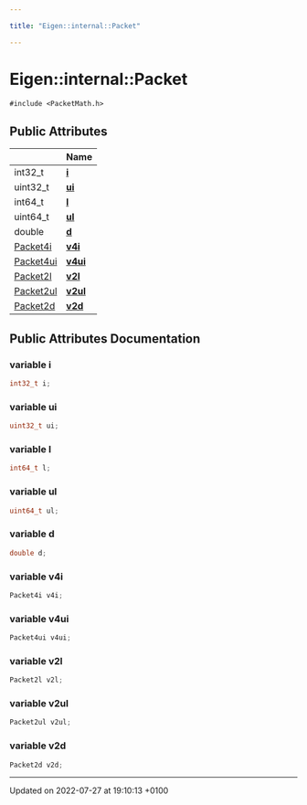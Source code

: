 ```yaml
---

title: "Eigen::internal::Packet"

---
```


# Eigen::internal::Packet






`#include <PacketMath.h>`

## Public Attributes

|                | Name           |
| -------------- | -------------- |
| int32_t | **[i](http://example.org/classes/unioneigen_1_1internal_1_1packet/#variable-i)**  |
| uint32_t | **[ui](http://example.org/classes/unioneigen_1_1internal_1_1packet/#variable-ui)**  |
| int64_t | **[l](http://example.org/classes/unioneigen_1_1internal_1_1packet/#variable-l)**  |
| uint64_t | **[ul](http://example.org/classes/unioneigen_1_1internal_1_1packet/#variable-ul)**  |
| double | **[d](http://example.org/classes/unioneigen_1_1internal_1_1packet/#variable-d)**  |
| <a href="http://example.org/namespaces/namespaceeigen_1_1internal/#typedef-packet4i">Packet4i</a> | **[v4i](http://example.org/classes/unioneigen_1_1internal_1_1packet/#variable-v4i)**  |
| <a href="http://example.org/namespaces/namespaceeigen_1_1internal/#typedef-packet4ui">Packet4ui</a> | **[v4ui](http://example.org/classes/unioneigen_1_1internal_1_1packet/#variable-v4ui)**  |
| <a href="http://example.org/namespaces/namespaceeigen_1_1internal/#typedef-packet2l">Packet2l</a> | **[v2l](http://example.org/classes/unioneigen_1_1internal_1_1packet/#variable-v2l)**  |
| <a href="http://example.org/namespaces/namespaceeigen_1_1internal/#typedef-packet2ul">Packet2ul</a> | **[v2ul](http://example.org/classes/unioneigen_1_1internal_1_1packet/#variable-v2ul)**  |
| <a href="http://example.org/namespaces/namespaceeigen_1_1internal/#typedef-packet2d">Packet2d</a> | **[v2d](http://example.org/classes/unioneigen_1_1internal_1_1packet/#variable-v2d)**  |

## Public Attributes Documentation

### variable i

```cpp
int32_t i;
```


### variable ui

```cpp
uint32_t ui;
```


### variable l

```cpp
int64_t l;
```


### variable ul

```cpp
uint64_t ul;
```


### variable d

```cpp
double d;
```


### variable v4i

```cpp
Packet4i v4i;
```


### variable v4ui

```cpp
Packet4ui v4ui;
```


### variable v2l

```cpp
Packet2l v2l;
```


### variable v2ul

```cpp
Packet2ul v2ul;
```


### variable v2d

```cpp
Packet2d v2d;
```


-------------------------------

Updated on 2022-07-27 at 19:10:13 +0100